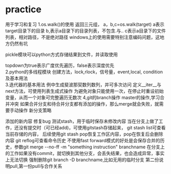 # practice
用于学习和复习
1.os.walk()的使用
返回三元组，
a，b,c=os.walk(target)
a表示target目录下的目录
b,表示a目录下的目录列表，不包含.与..
c表示a目录下的文件列表，相对路径，不是绝对路径
windows上的使用需要特别注意编码问题，这地方仍然有坑

pickle模块可以python方式存储结果到文件，并读取使用

topdown为true表示广度优先遍历，false表示深度优先  
2.python的多线程模块
创建方法，lock,rlock，信号量，event,local,
condition
及基本用法  
3.迭代器的基本用法
例中生成斐波那契数列数列，并可多次访问
定义__iter__与next方法，可使用列表生成式操作
为避免对象只能使用一次，在停止时重设初始变量，从而一个对象可完整遍历无数次
4,git的branch操作
master的操作,学习合并冲突
如果合并分支和待合并分支都有添加的操作，那么merge就会失败，就需要手动操作
新分支策略

添加的新内容
修复bug
测试stash，用于临时保存未修改内容
当在分支上做了工作，还没有提交时（可已经add)，可使用gitstash存储起来，
git stash list可查看当前存储的内容，
后续使用git stash pop恢复工作区内容，pop在恢复后会删除内容
git reflog可查看命令历史
不使用fast forward模式的好处是会保存合并的历史，参数git merge --no-ff -m "something instruction" branchname
在分支上的工作如果没有commit，就切换到其他分支，会丢失结果，也会造成异常，事实上无法切换
强制删除git branch -D branchname,比如无用的临时分支
第二份说明pull,第一份pull与合作关系

